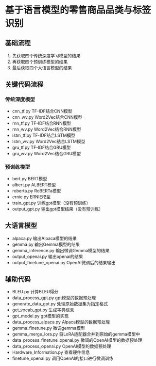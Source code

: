 **<span style="font-size: 30px;">基于语言模型的零售商品品类与标签识别</span>**

## 基础流程

1. 先获取四个传统深度学习模型的结果
2. 再获取四个预训练模型的结果
3. 最后获取四个大语言模型的结果

## 关键代码流程

### 传统深度模型
-  cnn_tf.py TF-IDF结合CNN模型
-  cnn_wv.py Word2Vec结合CNN模型
-  rnn_tf.py TF-IDF结合RNN模型
-  rnn_wv.py Word2Vec结合RNN模型
-  lstm_tf.py TF-IDF结合LSTM模型
-  lstm_wv.py Word2Vec结合LSTM模型
-  gru_tf.py TF-IDF结合GRU模型
-  gru_wv.py Word2Vec结合GRU模型

### 预训练模型
-  bert.py BERT模型
-  albert.py ALBERT模型
-  roberta.py RoBERTa模型
-  ernie.py ERNIE模型
-  train_gpt.py 训练gpt模型（没有预训练）
-  output_gpt.py 输出gpt模型结果（没有预训练）

## 大语言模型
-  alpaca.py 输出Alpaca模型的结果
-  gemma.py 输出Gemma模型的结果
-  gemma_inference.py 输出微调Gemma模型的结果
-  output_openai.py 输出openai的结果
-  output_finetune_openai.py OpenAI微调后的结果输出

## 辅助代码
-  BLEU.py 计算BLEU得分
-  data_process_gpt.py gpt模型的数据预处理
-  generate_data_gpt.py 处理原始数据集为指定格式
-  get_vocab_gpt.py 生成字典信息
-  gpt_model.py gpt模型的实现
-  data_process_alpaca.py Alpaca模型的数据预处理
-  gemma_finetune.py 微调gemma模型
-  gemma_merge_lora.py 将LoRA适配器合并到原始的gemma模型中
-  data_process_finetune_openai.py 微调的OpenAI模型的数据预处理
-  data_process_openai.py OpenAI模型的数据预处理
-  Hardware_Information.py 查看硬件信息
-  finetune_openai.py 调用OpenAI的接口进行微调训练
